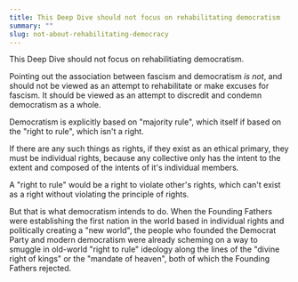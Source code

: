 ```yaml
---
title: This Deep Dive should not focus on rehabilitating democratism
summary: ""
slug: not-about-rehabilitating-democracy
---
```

This Deep Dive should not focus on rehabilitiating democratism.

Pointing out the association between fascism and democratism _is not_, and should not be viewed as an attempt to rehabilitate or make excuses for fascism. It should be viewed as an attempt to discredit and condemn democratism as a whole.

Democratism is explicitly based on "majority rule", which itself if based on the "right to rule", which isn't a right.

If there are any such things as rights, if they exist as an ethical primary, they must be individual rights, because any collective only has the intent to the extent and composed of the intents of it's individual members.

A "right to rule" would be a right to violate other's rights, which can't exist as a right without violating the principle of rights.

But that is what democratism intends to do. When the Founding Fathers were establishing the first nation in the world based in individual rights and politically creating a "new world", the people who founded the Democrat Party and modern democratism were already scheming on a way to smuggle in old-world "right to rule" ideology along the lines of the "divine right of kings" or the "mandate of heaven", both of which the Founding Fathers rejected.